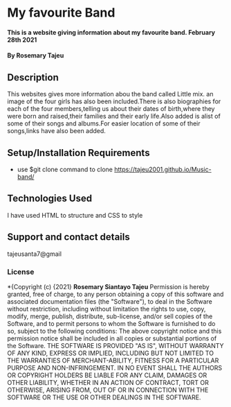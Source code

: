 # My favourite Band
#### This is a website giving information about my favourite band. February 28th 2021
#### By **Rosemary Tajeu**
## Description
This websites gives more information abou the band called Little mix. an image of the four girls has also been included.There is also biographies for each of the four members,telling us about their dates of birth,where they were born and raised,their families and their early life.Also added is alist of some of their songs and albums.For easier location of some of their songs,links have also been added. 
## Setup/Installation Requirements
* use $git clone command to clone
  https://tajeu2001.github.io/Music-band/
## Technologies Used
I have used HTML to structure and CSS to style
## Support and contact details
tajeusanta7@gmail

### License
*{Copyright (c) {2021} **Rosemary Siantayo Tajeu**
 Permission is hereby granted, free of charge, to any person obtaining a copy
of this software and associated documentation files (the "Software"), to deal
in the Software without restriction, including without limitation the rights
to use, copy, modify, merge, publish, distribute, sub-license, and/or sell
copies of the Software, and to permit persons to whom the Software is
furnished to do so, subject to the following conditions:
The above copyright notice and this permission notice shall be included in all
copies or substantial portions of the Software.
THE SOFTWARE IS PROVIDED "AS IS", WITHOUT WARRANTY OF ANY KIND, EXPRESS OR
IMPLIED, INCLUDING BUT NOT LIMITED TO THE WARRANTIES OF MERCHANT-ABILITY,
FITNESS FOR A PARTICULAR PURPOSE AND NON-INFRINGEMENT. IN NO EVENT SHALL THE
AUTHORS OR COPYRIGHT HOLDERS BE LIABLE FOR ANY CLAIM, DAMAGES OR OTHER
LIABILITY, WHETHER IN AN ACTION OF CONTRACT, TORT OR OTHERWISE, ARISING FROM,
OUT OF OR IN CONNECTION WITH THE SOFTWARE OR THE USE OR OTHER DEALINGS IN THE
SOFTWARE.  
